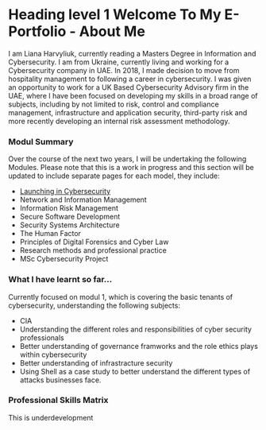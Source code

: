 # Heading level 1 Welcome To My E-Portfolio - About Me 

I am Liana Harvyliuk, currently reading a Masters Degree in Information and Cybersecurity. I am from Ukraine, currently living and working for a Cybersecurity company in UAE.
In 2018, I made decision to move from hospitality management to following a career in cybersecurity. I was given an opportunity to work for a UK Based Cybersecurity Advisory
firm in the UAE, where I have been focused on developing my skills in a broad range of subjects, including by not limited to risk, control and compliance management,
infrastructure and application security, third-party risk and more recently developing an internal risk assessment methodology.  


### Modul Summary 
Over the course of the next two years, I will be undertaking the following Modules. Please note that this is a work in progress and this section will be updated to include separate pages for each model, they include:

- [Launching in Cybersecurity](/Lcyber.md)
- Network and Information Management 
- Information Risk Management 
- Secure Software Development 
- Security Systems Architecture 
- The Human Factor 
- Principles of Digital Forensics and Cyber Law 
- Research methods and professional practice 
- MSc Cybersecurity Project 

### What I have learnt so far...

Currently focused on modul 1, which is covering the basic tenants of cybersecurity, understanding the following subjects: 
- CIA 
- Understanding the different roles and responsibilities of cyber security professionals 
- Better understanding of governance framworks and the role ethics plays within cybersecurity 
- Better understanding of infrastracture security 
- Using Shell as a case study to better understand the different types of attacks businesses face.

### Professional Skills Matrix 

This is underdevelopment 
